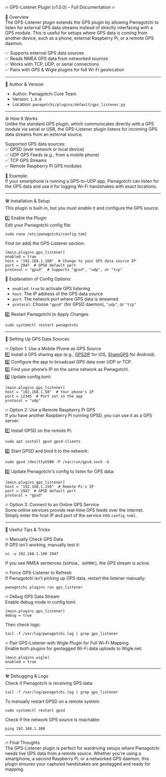 🔥 GPS-Listener Plugin (v1.0.0) – Full Documentation 🔥  

📌 Overview  
The GPS-Listener plugin extends the GPS plugin by allowing Pwnagotchi to listen for external GPS data streams instead of directly interfacing with a GPS module. This is useful for setups where GPS data is coming from another device, such as a phone, external Raspberry Pi, or a remote GPS daemon.  

✅ Supports external GPS data sources  
✅ Reads NMEA GPS data from networked sources  
✅ Works with TCP, UDP, or serial connections  
✅ Pairs with GPS & Wigle plugins for full Wi-Fi geolocation  

---

👤 Author & Version  
- Author: Pwnagotchi Core Team  
- Version: `1.0.0`  
- Location: `pwnagotchi/plugins/default/gps_listener.py`  

---

⚙️ How It Works  
Unlike the standard GPS plugin, which communicates directly with a GPS module via serial or USB, the GPS-Listener plugin listens for incoming GPS data streams from an external source.  

Supported GPS data sources:  
✅ GPSD (over network or local device)  
✅ UDP GPS Feeds (e.g., from a mobile phone)  
✅ TCP GPS Streams  
✅ Remote Raspberry Pi GPS modules  

📌 Example:  
If your smartphone is running a GPS-to-UDP app, Pwnagotchi can listen for the GPS data and use it for logging Wi-Fi handshakes with exact locations.  

---

🛠️ Installation & Setup  
This plugin is built-in, but you must enable it and configure the GPS source.  

1️⃣ Enable the Plugin  
Edit your Pwnagotchi config file:  

	sudo nano /etc/pwnagotchi/config.toml  

Find (or add) the GPS-Listener section:  

	[main.plugins.gps_listener]
	enabled = true
	host = "192.168.1.100"  # Change to your GPS data source IP
	port = 2947  # GPSD default port
	protocol = "gpsd"  # Supports "gpsd", "udp", or "tcp"  

📌 Explanation of Config Options:  
- `enabled`: `true` to activate GPS listening  
- `host`: The IP address of the GPS data source  
- `port`: The network port where GPS data is streamed  
- `protocol`: Choose `"gpsd"` (for GPSD daemon), `"udp"`, or `"tcp"`  

2️⃣ Restart Pwnagotchi to Apply Changes  

	sudo systemctl restart pwnagotchi  

---

📂 Setting Up GPS Data Sources  

🔥 Option 1: Use a Mobile Phone as GPS Source  
1️⃣ Install a GPS sharing app (e.g., [GPS2IP](https://www.gps2ip.com/) for iOS, [ShareGPS](https://play.google.com/store/apps/details?id=googoo.android.btgps) for Android).  
2️⃣ Configure the app to broadcast GPS data over UDP or TCP.  
3️⃣ Find your phone’s IP on the same network as Pwnagotchi.  
4️⃣ Update config.toml:  

	[main.plugins.gps_listener]
	host = "192.168.1.50"  # Your phone's IP
	port = 12345  # Port set in the app
	protocol = "udp"  

🔥 Option 2: Use a Remote Raspberry Pi GPS  
If you have another Raspberry Pi running GPSD, you can use it as a GPS server:  

1️⃣ Install GPSD on the remote Pi:  

	sudo apt install gpsd gpsd-clients  

2️⃣ Start GPSD and bind it to the network:  

	sudo gpsd /dev/ttyUSB0 -F /var/run/gpsd.sock -G  

3️⃣ Update Pwnagotchi's config to listen for GPS data:  

	[main.plugins.gps_listener]
	host = "192.168.1.150"  # Remote Pi's IP
	port = 2947  # GPSD default port
	protocol = "gpsd"  

🔥 Option 3: Connect to an Online GPS Service  
Some online services provide real-time GPS feeds over the internet.  
Simply enter the host IP and port of the service into `config.toml`.  

---

🚀 Useful Tips & Tricks  

🔥 Manually Check GPS Data  
If GPS isn't working, manually test it:  

	nc -u 192.168.1.100 2947  

If you see NMEA sentences (`$GPGGA, $GPRMC`), the GPS stream is active.  

🔥 Force GPS-Listener to Refresh  
If Pwnagotchi isn’t picking up GPS data, restart the listener manually:  

	pwnagotchi plugins run gps_listener  

🔥 Debug GPS Data Stream  
Enable debug mode in config.toml:  

	[main.plugins.gps_listener]
	debug = true  

Then check logs:  

	tail -f /var/log/pwnagotchi.log | grep gps_listener  

🔥 Pair GPS-Listener with Wigle Plugin for Full Wi-Fi Mapping  
Enable both plugins for geotagged Wi-Fi data uploads to Wigle.net:  

	[main.plugins.wigle]
	enabled = true  

---

🛠️ Debugging & Logs  
Check if Pwnagotchi is receiving GPS data:  

	tail -f /var/log/pwnagotchi.log | grep gps_listener  

To manually restart GPSD on a remote system:  

	sudo systemctl restart gpsd  

Check if the network GPS source is reachable:  

	ping 192.168.1.100  

---

🔥 Final Thoughts  
The GPS-Listener plugin is perfect for wardriving setups where Pwnagotchi needs live GPS data from a remote source. Whether you're using a smartphone, a second Raspberry Pi, or a networked GPS daemon, this plugin ensures your captured handshakes are geotagged and ready for mapping.  
